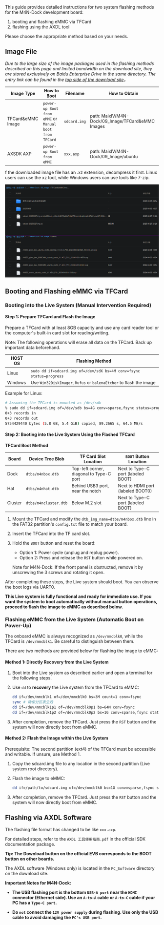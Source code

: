 This guide provides detailed instructions for two system flashing methods for the M4N-Dock development board:

1. booting and flashing eMMC via TFCard
2. flashing using the AXDL tool

Please choose the appropriate method based on your needs.


## Image File

*Due to the large size of the image packages used in the flashing methods described on this page and limited bandwidth on the download site, they are stored exclusively on Baidu Enterprise Drive in the same directory. The entry link can be found in the [top side of the download site](https://dl.sipeed.com/)。*


| Image Type        | How to Boot                               | Filename     | How to Obtain     |
|-------------------|-------------------------------------------|--------------|-------------------|
| TFCard&eMMC Image | `power-up Boot from eMMC` or `Manual boot from TFCard` | `sdcard.img` | path: MaixIV/M4N-Dock/09_Image/TFCard&eMMC Images           |
| AXSDK AXP         | `power-up Boot from eMMC`                        | `xxx.axp`    | path: MaixIV/M4N-Dock/09_Image/ubuntu                       |

f the downloaded image file has an .xz extension, decompress it first. Linux users can use the xz tool, while Windows users can use tools like 7-zip.

![](../../../zh/maixIV/assets/baidupan-dl.png)

## Booting and Flashing eMMC via TFCard

### Booting into the Live System (Manual Intervention Required)

#### Step 1: Prepare TFCard and Flash the Image

Prepare a TFCard with at least 8GB capacity and use any card reader tool or the computer's built-in card slot for reading/writing.

Note: The following operations will erase all data on the TFCard. Back up important data beforehand.

| HOST OS    | Flashing Method                                                          |
|------------|--------------------------------------------------------------------------|
| Linux      | `sudo dd if=sdcard.img of=/dev/sdX bs=4M conv=fsync status=progress`     |
| Windows    | Use `Win32DiskImager`, `Rufus` or `balenaEtcher` to flash the image      |

Example for Linux:
```bash
# Assuming the TFCard is mounted as /dev/sdb  
% sudo dd if=sdcard.img of=/dev/sdb bs=4G conv=sparse,fsync status=progress 
0+3 records in
0+3 records out
5754429440 bytes (5.8 GB, 5.4 GiB) copied, 89.2665 s, 64.5 MB/s
```

#### Step 2: Booting into the Live System Using the Flashed TFCard

**TFCard Boot Method**

| Board      | Device Tree Blob      | TF Card Slot Location          |  `BOOT` Button Location   |
|------------|-----------------------|--------------------------------|---------------------------|
| Dock       | `dtbs/m4nbox.dtb`     | Top-left corner, diagonal to Type-C port |  Next to Type-C port (labeled BOOT)   |
| Hat        | `dtbs/m4nhat.dtb`     | Behind USB3 port, near the notch         |  Next to HDMI port (labeled BOOT0)  |
| Cluster    | `dtbs/m4ncluster.dtb` | Below M.2 slot                           |  Next to Type-C port (labeled BOOT)   |

1. Mount the TFCard and modify the `dtb_img_name=dtbs/m4nbox.dtb` line in the FAT32 partition's `config.txt` file to match your board.

2. Insert the TFCard into the TF card slot.

3. Hold the `BOOT` button and reset the board:
    - Option 1: Power cycle (unplug and replug power).
    - Option 2: Press and release the `RST` button while powered on.

    Note for M4N-Dock: If the front panel is obstructed, remove it by unscrewing the 3 screws and rotating it open.

After completing these steps, the Live system should boot. You can observe the boot logs via UART0.

**This Live system is fully functional and ready for immediate use. If you want the system to boot automatically without manual button operations, proceed to flash the image to eMMC as described below.**


### Flashing eMMC from the Live System (Automatic Boot on Power-Up)

The onboard eMMC is always recognized as `/dev/mmcblk0`, while the TFCard is `/dev/mmcblk1`. Be careful to distinguish between them.

There are two methods are provided below for flashing the image to eMMC:

#### Method 1: Directly Recovery from the Live System

1. Boot into the Live system as described earlier and open a terminal for the following steps.

2. Use `dd` to **recovery** the Live system from the TFCard to eMMC:

    ```sh
    dd if=/dev/mmcblk1 of=/dev/mmcblk0 bs=3M count=1 conv=fsync
    sync # 确保分区表生效
    dd if=/dev/mmcblk1p1 of=/dev/mmcblk0p1 bs=64M conv=fsync
    dd if=/dev/mmcblk1p2 of=/dev/mmcblk0p2 bs=1G conv=sparse,fsync status=progress
    ```

3. After completion, remove the TFCard. Just press the `RST` button and the system will now directly boot from eMMC.

#### Method 2: Flash the Image within the Live System

Prerequisite: The second partition (ext4) of the TFCard must be accessible and writable. If unsure, use Method 1.

1. Copy the sdcard.img file to any location in the second partition (Live system root directory).

2. Flash the image to eMMC:

    ```sh
    dd if=/path/to/sdcard.img of=/dev/mmcblk0 bs=1G conv=sparse,fsync status=progress
    ```

3. After completion, remove the TFCard. Just press the `RST` button and the system will now directly boot from eMMC.


## Flashing via AXDL Software

The flashing file format has changed to be like `xxx.axp`.

For detailed steps, refer to the `AXDL 工具使用指南.pdf` in the official SDK documentation package.

**Tip: The Download button on the official EVB corresponds to the BOOT button on other boards.**

The AXDL software (Windows only) is located in the `PC_Software` directory on the download site.

**Important Notes for M4N-Dock:**

- **The USB flashing port is the bottom `USB-A port` near the `HDMI` connector (Ethernet side). Use an `A-to-A` cable or `A-to-C` cable if your PC has a `Type-C port`.**

- **Do `not` connect the `12V power supply` during flashing. Use only the USB cable to avoid damaging the `PC's USB port`.**
